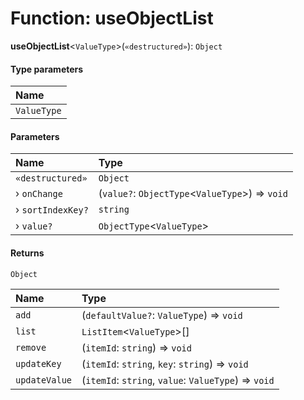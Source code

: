 # Function: useObjectList

**useObjectList**<`ValueType`>(`«destructured»`): `Object`

#### Type parameters

| Name |
| :------ |
| `ValueType` |

#### Parameters

| Name | Type |
| :------ | :------ |
| `«destructured»` | `Object` |
| › `onChange` | (`value?`: `ObjectType`<`ValueType`>) => `void` |
| › `sortIndexKey?` | `string` | (`item`: `undefined` | `ValueType`) => `string` |
| › `value?` | `ObjectType`<`ValueType`> |

#### Returns

`Object`

| Name | Type |
| :------ | :------ |
| `add` | (`defaultValue?`: `ValueType`) => `void` |
| `list` | `ListItem`<`ValueType`>\[] |
| `remove` | (`itemId`: `string`) => `void` |
| `updateKey` | (`itemId`: `string`, `key`: `string`) => `void` |
| `updateValue` | (`itemId`: `string`, `value`: `ValueType`) => `void` |
